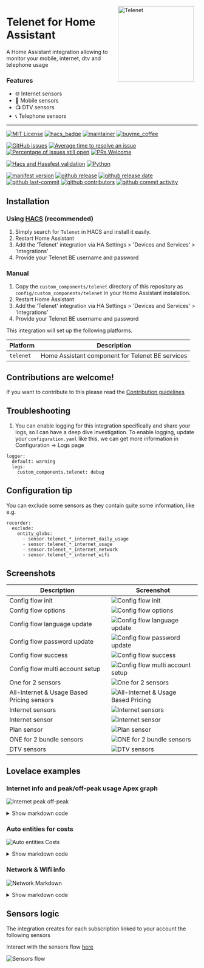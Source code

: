 <img src="https://github.com/geertmeersman/telenet/raw/main/images/brand/logo.png"
     alt="Telenet"
     align="right"
     style="width: 200px;margin-right: 10px;" />

# Telenet for Home Assistant

A Home Assistant integration allowing to monitor your mobile, internet, dtv and telephone usage

### Features

-   🌐 Internet sensors
-   📱  Mobile sensors
-   📺 DTV sensors
-   📞 Telephone sensors
___

<!-- [START BADGES] -->
<!-- Please keep comment here to allow auto update -->

[![MIT License](https://img.shields.io/github/license/geertmeersman/telenet?style=for-the-badge)](https://github.com/geertmeersman/telenet/blob/master/LICENSE)
[![hacs_badge](https://img.shields.io/badge/HACS-Custom-orange.svg?style=for-the-badge)](https://github.com/hacs/integration)
[![maintainer](https://img.shields.io/badge/maintainer-Geert%20Meersman-green?style=for-the-badge&logo=github)](https://github.com/geertmeersman)
[![buyme_coffee](https://img.shields.io/badge/Buy%20me%20a%20Duvel-donate-yellow?style=for-the-badge&logo=buymeacoffee)](https://www.buymeacoffee.com/geertmeersman)


[![GitHub issues](https://img.shields.io/github/issues/geertmeersman/telenet)](https://github.com/geertmeersman/telenet/issues)
[![Average time to resolve an issue](http://isitmaintained.com/badge/resolution/geertmeersman/telenet.svg)](http://isitmaintained.com/project/geertmeersman/telenet)
[![Percentage of issues still open](http://isitmaintained.com/badge/open/geertmeersman/telenet.svg)](http://isitmaintained.com/project/geertmeersman/telenet)
[![PRs Welcome](https://img.shields.io/badge/PRs-Welcome-brightgreen.svg)](https://github.com/geertmeersman/telenet/pulls)

[![Hacs and Hassfest validation](https://github.com/geertmeersman/telenet/actions/workflows/validate.yml/badge.svg)](https://github.com/geertmeersman/telenet/actions/workflows/validate.yml)
[![Python](https://img.shields.io/badge/Python-FFD43B?logo=python)](https://github.com/geertmeersman/telenet/search?l=python)


[![manifest version](https://img.shields.io/github/manifest-json/v/geertmeersman/telenet/master?filename=custom_components%2Ftelenet%2Fmanifest.json)](https://github.com/geertmeersman/telenet)
[![github release](https://img.shields.io/github/v/release/geertmeersman/telenet?logo=github)](https://github.com/geertmeersman/telenet/releases)
[![github release date](https://img.shields.io/github/release-date/geertmeersman/telenet)](https://github.com/geertmeersman/telenet/releases)
[![github last-commit](https://img.shields.io/github/last-commit/geertmeersman/telenet)](https://github.com/geertmeersman/telenet/commits)
[![github contributors](https://img.shields.io/github/contributors/geertmeersman/telenet)](https://github.com/geertmeersman/telenet/graphs/contributors)
[![github commit activity](https://img.shields.io/github/commit-activity/y/geertmeersman/telenet?logo=github)](https://github.com/geertmeersman/telenet/commits/main)

<!-- [END BADGES] -->

## Installation

### Using [HACS](https://hacs.xyz/) (recommended)

1. Simply search for `Telenet` in HACS and install it easily.
2. Restart Home Assistant
3. Add the 'Telenet' integration via HA Settings > 'Devices and Services' > 'Integrations'
4. Provide your Telenet BE username and password

### Manual

1. Copy the `custom_components/telenet` directory of this repository as `config/custom_components/telenet` in your Home Assistant instalation.
2. Restart Home Assistant
3. Add the 'Telenet' integration via HA Settings > 'Devices and Services' > 'Integrations'
4. Provide your Telenet BE username and password

This integration will set up the following platforms.

Platform | Description
-- | --
`telenet` | Home Assistant component for Telenet BE services

## Contributions are welcome! ##

If you want to contribute to this please read the [Contribution guidelines](CONTRIBUTING.md)


## Troubleshooting ##
1. You can enable logging for this integration specifically and share your logs, so I can have a deep dive investigation. To enable logging, update your `configuration.yaml` like this, we can get more information in Configuration -> Logs page
```
logger:
  default: warning
  logs:
    custom_components.telenet: debug
```

## Configuration tip

You can exclude some sensors as they contain quite some information, like e.g.
```
recorder:
  exclude:
    entity_globs:
      - sensor.telenet_*_internet_daily_usage
      - sensor.telenet_*_internet_usage
      - sensor.telenet_*_internet_network
      - sensor.telenet_*_internet_wifi
```

## Screenshots

| Description                                | Screenshot                                                                                                                             |
| ------------------------------------------ | -------------------------------------------------------------------------------------------------------------------------------------- |
| Config flow init                           | ![Config flow init](https://github.com/geertmeersman/telenet/raw/main/images/screenshots/config_flow.png)                              |
| Config flow options                        | ![Config flow options](https://github.com/geertmeersman/telenet/raw/main/images/screenshots/config_flow_options.png)                   |
| Config flow language update                | ![Config flow language update](https://github.com/geertmeersman/telenet/raw/main/images/screenshots/config_flow_language.png)          |
| Config flow password update                | ![Config flow password update](https://github.com/geertmeersman/telenet/raw/main/images/screenshots/config_flow_password.png)          |
| Config flow success                        | ![Config flow success](https://github.com/geertmeersman/telenet/raw/main/images/screenshots/config_flow_success.png)                   |
| Config flow multi account setup            | ![Config flow multi account setup](https://github.com/geertmeersman/telenet/raw/main/images/screenshots/config_flow_multi_account.png) |
| One for 2 sensors                          | ![One for 2 sensors](https://github.com/geertmeersman/telenet/raw/main/images/screenshots/onefor2.png)                                 |
| All-Internet & Usage Based Pricing sensors | ![All-Internet & Usage Based Pricing](https://github.com/geertmeersman/telenet/raw/main/images/screenshots/all_internet_pvv.png)       |
| Internet sensors                           | ![Internet sensors](https://github.com/geertmeersman/telenet/raw/main/images/screenshots/internet_sensors.png)                         |
| Internet sensor                            | ![Internet sensor](https://github.com/geertmeersman/telenet/raw/main/images/screenshots/internet_sensor.png)                           |
| Plan sensor                                | ![Plan sensor](https://github.com/geertmeersman/telenet/raw/main/images/screenshots/plan_sensor.png)                                   |
| ONE for 2 bundle sensors                   | ![ONE for 2 bundle sensors](https://github.com/geertmeersman/telenet/raw/main/images/screenshots/bundle_sensors.png)                   |
| DTV sensors                                | ![DTV sensors](https://github.com/geertmeersman/telenet/raw/main/images/screenshots/dtv_sensors.png)                                   |

## Lovelace examples

### Internet info and peak/off-peak usage Apex graph

![Internet peak off-peak](https://github.com/geertmeersman/telenet/raw/main/images/screenshots/lovelace_peak_offpeak.png)

<details><summary>Show markdown code</summary>

**Replace &lt;identifier&gt; by your Telenet identifier and &lt;customer_id&gt; by your Telenet account ID**

```
type: vertical-stack
cards:
  - type: markdown
    content: >-
      ## <img src="https://brands.home-assistant.io/telenet/icon.png"
      width="20"/>&nbsp;&nbsp;Je Internet

      ###
      **{{state_attr('sensor.telenet_<identifier>_internet_internet_usage','total_usage')}}**
      verbruikt tijdens de huidige periode


      ###
      **{{state_attr('sensor.telenet_<identifier>_internet_internet_usage','used_percentage')}}**%
      :
      {{state_attr('sensor.telenet_<identifier>_internet_internet_usage','total_usage')}}
      van de
      {{state_attr('sensor.telenet_<identifier>_internet_internet_usage','allocated_usage')}}


      Nog
      **{{state_attr('sensor.telenet_<identifier>_internet_internet_usage','days_until')}}**
      dag(en) tot nieuwe periode

      Periode: 
      {{state_attr('sensor.telenet_<identifier>_internet_internet_usage','start_date')}}
      -
      {{state_attr('sensor.telenet_<identifier>_internet_internet_usage','end_date')}}

      Wi-Free verbruik:
      *{{state_attr('sensor.telenet_<identifier>_internet_internet_usage','wifree_usage')}}*

      Laatste update:
      *{{state_attr('sensor.telenet_<identifier>_internet_internet_usage','last_update')
      | as_timestamp | timestamp_custom("%d-%m-%Y %H:%M")}}*
  - type: custom:apexcharts-card
    graph_span: 20d
    span:
      start: hour
      offset: '-20d'
    stacked: true
    header:
      standard_format: false
      show: true
      show_states: false
      title: Verbruik piek en daluren
    now:
      show: true
    series:
      - entity: sensor.telenet_<identifier>_internet_daily_usage
        name: Piekuren
        type: column
        color: A6D9D9
        float_precision: 2
        data_generator: |
          return entity.attributes.daily_date.map((day, index) => {
            return [new Date(day), entity.attributes.daily_peak[index]];
          });
      - entity: sensor.telenet_<identifier>_internet_daily_usage
        name: Daluren
        type: column
        color: 1A9AAA
        float_precision: 2
        data_generator: |
          return entity.attributes.daily_date.map((day, index) => {
            return [new Date(day), entity.attributes.daily_off_peak[index]];
          });
  - type: horizontal-stack
    cards:
      - type: entity
        name: Totaal P+D
        attribute: total_usage_with_offpeak
        entity: sensor.telenet_<identifier>_internet_internet_usage
        icon: mdi:sigma
        unit: GB
      - type: entity
        name: Piekuren
        attribute: peak_usage
        entity: sensor.telenet_<identifier>_internet_internet_usage
        unit: GB
        icon: mdi:arrow-up-bold
      - type: entity
        name: Daluren
        attribute: offpeak_usage
        entity: sensor.telenet_<identifier>_internet_internet_usage
        icon: mdi:arrow-down-bold

```

</details>

### Auto entities for costs

![Auto entities Costs](https://github.com/geertmeersman/telenet/raw/main/images/screenshots/auto_entities_costs.png)

<details><summary>Show markdown code</summary>

```
type: custom:auto-entities
card:
  type: entities
  title: Telenet kosten
filter:
  include:
    - entity_id: sensor.telenet*
      attributes:
        icon: mdi:currency-eur

```

</details>

### Network & Wifi info

![Network Markdown](https://github.com/geertmeersman/telenet/raw/main/images/screenshots/network_markdown.png)

<details><summary>Show markdown code</summary>

**Replace &lt;identifier&gt; by your Telenet identifier and &lt;customer_id&gt; by your Telenet account ID**

```
type: markdown
content: >
  ## <img
  src="https://github.com/geertmeersman/telenet/blob/main/images/brand/icon.png?raw=true"
  width="25"/>&nbsp;&nbsp;Telenet <identifier>

  ## <img src="https://github.com/geertmeersman/telenet/blob/main/images/brand/icon.png?raw=true" width="25"/>&nbsp;&nbsp;Telenet <identifier>
  ## Modem info
  | | |
  |----:|----:|
  |**Type**|{{state_attr("sensor.telenet_<customer_id>_<identifier>_internet_network","modemType")}}|
  |**Model**|{{state_attr("sensor.telenet_<customer_id>_<identifier>_internet_network","model")}}|
  |**Last seen**|{{state_attr("sensor.telenet_<customer_id>_<identifier>_internet_network","lastSeen")}}|
  |**Last seen light**|{{state_attr("sensor.telenet_<customer_id>_<identifier>_internet_network","lastSeenLight")}}|
  |**Public IP Adress**|{{state_attr("sensor.telenet_<customer_id>_<identifier>_internet_network","ipAddressInfos")[0].ipAddress}}|

  ## Network clients
  |Name|IP|Interface|Vendor
  |----:|----:|----:|----:|{% for item in state_attr("sensor.telenet_<customer_id>_<identifier>_internet_network","clients") %}
  {%if "name" in item %}{{item["name"]}}{% else %}|{%-endif %}|{%for ip in item["ipAddressInfos"] %}{%if ip["ipType"] == "IPv4" %}{{ip["ipAddress"]}}{%-endif %}
  {%-endfor %}|{{item["connectedInterface"]}}|{{item["vendor"]}}{%-endfor %}

  ## Wifi Settings
  |||
  |----:|----:|
  |**Wireless enabled**|{{state_attr("sensor.telenet_<customer_id>_<identifier>_internet_wifi","wirelessEnabled")}}|
  |**HomeSpot enabled**|{{state_attr("sensor.telenet_<customer_id>_<identifier>_internet_wifi","homeSpotEnabled")}}|
  |**Wps enabled**|{{state_attr("sensor.telenet_<customer_id>_<identifier>_internet_wifi","wifiWpsEnabled")}}|
```

</details>

## Sensors logic

The integration creates for each subscription linked to your account the following sensors

Interact with the sensors flow [here](https://github.com/geertmeersman/telenet/blob/main/documentation/SENSORS_LOGIC.md)

![Sensors flow](https://github.com/geertmeersman/telenet/raw/main/images/documentation/sensor_logic.png)
